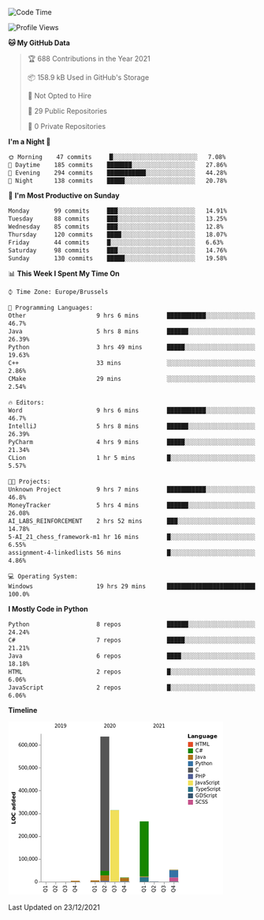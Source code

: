 <!--START_SECTION:waka-->
![Code Time](http://img.shields.io/badge/Code%20Time-80%20hrs%2021%20mins-blue)

![Profile Views](http://img.shields.io/badge/Profile%20Views-1-blue)

**🐱 My GitHub Data** 

> 🏆 688 Contributions in the Year 2021
 > 
> 📦 158.9 kB Used in GitHub's Storage 
 > 
> 🚫 Not Opted to Hire
 > 
> 📜 29 Public Repositories 
 > 
> 🔑 0 Private Repositories  
 > 
**I'm a Night 🦉** 

```text
🌞 Morning    47 commits     █░░░░░░░░░░░░░░░░░░░░░░░░   7.08% 
🌆 Daytime    185 commits    ███████░░░░░░░░░░░░░░░░░░   27.86% 
🌃 Evening    294 commits    ███████████░░░░░░░░░░░░░░   44.28% 
🌙 Night      138 commits    █████░░░░░░░░░░░░░░░░░░░░   20.78%

```
📅 **I'm Most Productive on Sunday** 

```text
Monday       99 commits     ███░░░░░░░░░░░░░░░░░░░░░░   14.91% 
Tuesday      88 commits     ███░░░░░░░░░░░░░░░░░░░░░░   13.25% 
Wednesday    85 commits     ███░░░░░░░░░░░░░░░░░░░░░░   12.8% 
Thursday     120 commits    ████░░░░░░░░░░░░░░░░░░░░░   18.07% 
Friday       44 commits     █░░░░░░░░░░░░░░░░░░░░░░░░   6.63% 
Saturday     98 commits     ███░░░░░░░░░░░░░░░░░░░░░░   14.76% 
Sunday       130 commits    █████░░░░░░░░░░░░░░░░░░░░   19.58%

```


📊 **This Week I Spent My Time On** 

```text
⌚︎ Time Zone: Europe/Brussels

💬 Programming Languages: 
Other                    9 hrs 6 mins        ███████████░░░░░░░░░░░░░░   46.7% 
Java                     5 hrs 8 mins        ██████░░░░░░░░░░░░░░░░░░░   26.39% 
Python                   3 hrs 49 mins       █████░░░░░░░░░░░░░░░░░░░░   19.63% 
C++                      33 mins             ░░░░░░░░░░░░░░░░░░░░░░░░░   2.86% 
CMake                    29 mins             ░░░░░░░░░░░░░░░░░░░░░░░░░   2.54%

🔥 Editors: 
Word                     9 hrs 6 mins        ███████████░░░░░░░░░░░░░░   46.7% 
IntelliJ                 5 hrs 8 mins        ██████░░░░░░░░░░░░░░░░░░░   26.39% 
PyCharm                  4 hrs 9 mins        █████░░░░░░░░░░░░░░░░░░░░   21.34% 
CLion                    1 hr 5 mins         █░░░░░░░░░░░░░░░░░░░░░░░░   5.57%

🐱‍💻 Projects: 
Unknown Project          9 hrs 7 mins        ███████████░░░░░░░░░░░░░░   46.8% 
MoneyTracker             5 hrs 4 mins        ██████░░░░░░░░░░░░░░░░░░░   26.08% 
AI_LABS_REINFORCEMENT    2 hrs 52 mins       ███░░░░░░░░░░░░░░░░░░░░░░   14.78% 
5-AI_21_chess_framework-m1 hr 16 mins        █░░░░░░░░░░░░░░░░░░░░░░░░   6.55% 
assignment-4-linkedlists 56 mins             █░░░░░░░░░░░░░░░░░░░░░░░░   4.86%

💻 Operating System: 
Windows                  19 hrs 29 mins      █████████████████████████   100.0%

```

**I Mostly Code in Python** 

```text
Python                   8 repos             ██████░░░░░░░░░░░░░░░░░░░   24.24% 
C#                       7 repos             █████░░░░░░░░░░░░░░░░░░░░   21.21% 
Java                     6 repos             ████░░░░░░░░░░░░░░░░░░░░░   18.18% 
HTML                     2 repos             █░░░░░░░░░░░░░░░░░░░░░░░░   6.06% 
JavaScript               2 repos             █░░░░░░░░░░░░░░░░░░░░░░░░   6.06%

```


**Timeline**

![Chart not found](https://raw.githubusercontent.com/Arafa42/Arafa42/main/charts/bar_graph.png) 


 Last Updated on 23/12/2021
<!--END_SECTION:waka-->


<!-- 
[![Hits](https://hits.seeyoufarm.com/api/count/incr/badge.svg?url=https%3A%2F%2Fgithub.com%2FArafa42&count_bg=%23455AF3&title_bg=%23262D3B&icon=github.svg&icon_color=%23588EF7&title=visitors&edge_flat=false)](https://hits.seeyoufarm.com)
 -->
